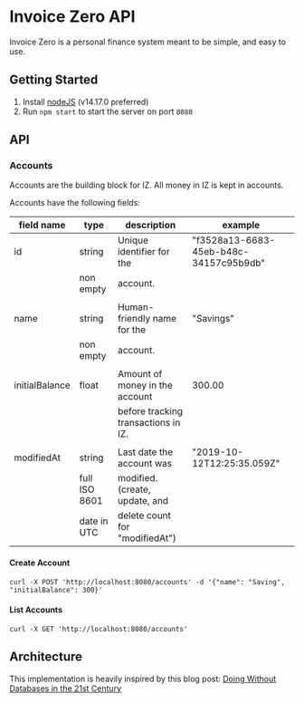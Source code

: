 # Invoice Zero API
Invoice Zero is a personal finance system meant to be simple, and easy to use.

## Getting Started
1. Install [nodeJS](https://nodejs.org/) (v14.17.0 preferred)
2. Run `npm start` to start the server on port `8080`

## API

### Accounts

Accounts are the building block for IZ. All money in IZ is kept in accounts.

Accounts have the following fields:

| field name     | type          | description                         | example                                |
| -------------- | ------------- | ----------------------------------- | -------------------------------------- |
| id             | string        | Unique identifier for the           | "f3528a13-6683-45eb-b48c-34157c95b9db" |
|                | non empty     | account.                            |                                        |
|                |               |                                     |                                        |
| name           | string        | Human-friendly name for the         | "Savings"                              |
|                | non empty     | account.                            |                                        |
|                |               |                                     |                                        |
| initialBalance | float         | Amount of money in the account      | 300.00                                 |
|                |               | before tracking transactions in IZ. |                                        |
|                |               |                                     |                                        |
| modifiedAt     | string        | Last date the account was           | "2019-10-12T12:25:35.059Z"             |
|                | full ISO 8601 | modified. (create, update, and      |                                        |
|                | date in UTC   | delete count for "modifiedAt")      |                                        |

#### Create Account
```
curl -X POST 'http://localhost:8080/accounts' -d '{"name": "Saving", "initialBalance": 300}'
```

#### List Accounts
```
curl -X GET 'http://localhost:8080/accounts'
```

## Architecture
This implementation is heavily inspired by this blog post:
[Doing Without Databases in the 21st Century](https://codeburst.io/doing-without-databases-in-the-21st-century-6e25cf495373)


